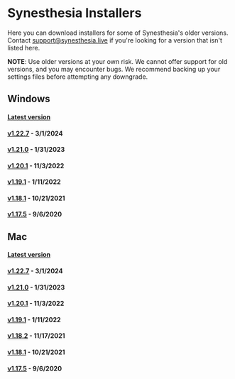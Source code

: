 # Synesthesia Installers

Here you can download installers for some of Synesthesia's older versions. Contact <support@synesthesia.live> if you're looking for a version that isn't listed here.

**NOTE**: Use older versions at your own risk. We cannot offer support for old versions, and you may encounter bugs. We recommend backing up your settings files before attempting any downgrade.

## Windows
#### [Latest version](https://production.synesthesia.live/windows/try)
#### [v1.22.7](https://www.dropbox.com/scl/fi/8m6qet4xwi0pklq33lnte/synesthesia-windows-1.22.7.105.msi?rlkey=9r5f09mhl0j571a326t26qtyc&st=owzlcq2i&dl=1) - 3/1/2024
#### [v1.21.0](https://www.dropbox.com/scl/fi/ozbgflfzhauxluoygv5gf/Windows-1.21.0.78.msi?rlkey=jajc09yiw1mkuyhzhovpauz4x&dl=1) - 1/31/2023
#### [v1.20.1](https://www.dropbox.com/s/qjtexkl81mwueq5/windows-v1.20.1.71.msi?dl=1) - 11/3/2022
#### [v1.19.1](https://www.dropbox.com/s/fxtr0kvnk0sjfcg/windows-production-v1.19.1.53.msi?dl=1) - 1/11/2022
#### [v1.18.1](https://www.dropbox.com/s/cp5rq1jcdetyedi/windows-production-1.18.1.42.msi?dl=1) - 10/21/2021
#### [v1.17.5](https://www.dropbox.com/s/vji9hirlpxq1iv6/windows-production-1.17.5.25.msi?dl=1) - 9/6/2020

## Mac
#### [Latest version](https://production.synesthesia.live/mac/try)
#### [v1.22.7](https://www.dropbox.com/s/5742k1rgmugddexed41fy/synesthesia-mac-1.22.7.106.zip?rlkey=wi7zqvgcxtqlk7hvo7cfzs1du&st=l7rlheti&dl=1) - 3/1/2024
#### [v1.21.0](https://www.dropbox.com/scl/fi/i3t24hcfzozx8f4vgq2b3/Mac-1.21.0.79.zip?rlkey=068byq1wveagiv1h3b5dkgh9q&dl=1) - 1/31/2023
#### [v1.20.1](https://www.dropbox.com/s/yf36o6gkg1n9b4o/mac-1.20.1.72.zip?dl=1) - 11/3/2022
#### [v1.19.1](https://www.dropbox.com/s/hk6sp1u0msd1tnh/mac-production-v1.19.1.52.zip?dl=1) - 1/11/2022
#### [v1.18.2](https://www.dropbox.com/s/7xqsamkha3yvoyb/osx-production-1.18.2.43.zip?dl=1) - 11/17/2021
#### [v1.18.1](https://www.dropbox.com/s/re6spe1y9k8r5wl/osx-production-1.18.1.41.zip?dl=1) - 10/21/2021
#### [v1.17.5](https://www.dropbox.com/s/zz0m211zkmczylq/osx-production-1.17.5.24.zip?dl=1) - 9/6/2020
